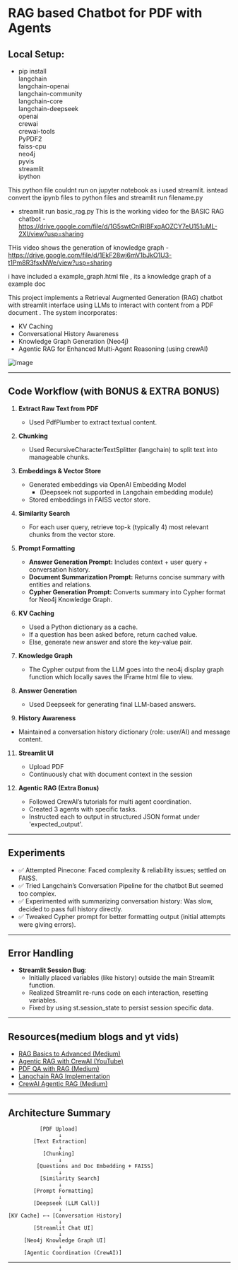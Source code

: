 
# RAG based Chatbot for PDF with Agents 

## Local Setup: 
- pip install \
    langchain \
    langchain-openai \
    langchain-community \
    langchain-core \
    langchain-deepseek \
    openai \
    crewai \
    crewai-tools \
    PyPDF2 \
    faiss-cpu \
    neo4j \
    pyvis \
    streamlit \
    ipython


This python file couldnt run on jupyter notebook as i used streamlit.
isntead convert the ipynb files to python files and streamlit run filename.py
 - streamlit run basic_rag.py
This is the working video for the BASIC RAG chatbot - https://drive.google.com/file/d/1G5swtCnlRIBFxqAOZCY7eU151uML-2XI/view?usp=sharing

THis video shows the generation of knowledge graph  - https://drive.google.com/file/d/1EkF28wj6mV1bJkO1U3-t1Pm8R3fsxNWe/view?usp=sharing


i have included a example_graph.html file , its a knowledge graph of a example doc 

This project implements a Retrieval Augmented Generation (RAG) chatbot with streamlit interface using LLMs to interact with content from a PDF document . The system incorporates:
- KV Caching
- Conversational History Awareness
- Knowledge Graph Generation (Neo4j)
- Agentic RAG for Enhanced Multi-Agent Reasoning (using crewAI)

![image](https://github.com/user-attachments/assets/947ebbbd-7ff7-4b82-ba68-f15bc47d4fd1)


---

##  Code Workflow (with BONUS & EXTRA BONUS)

1. **Extract Raw Text from PDF**
   - Used PdfPlumber to extract textual content.

2. **Chunking**
   - Used RecursiveCharacterTextSplitter (langchain) to split text into manageable chunks.

3. **Embeddings & Vector Store**
   - Generated embeddings via OpenAI Embedding Model
     - (Deepseek not supported in Langchain embedding module)
   - Stored embeddings in FAISS vector store.

4. **Similarity Search**
   - For each user query, retrieve top-k (typically 4) most relevant chunks from the vector store.

5. **Prompt Formatting**
   - **Answer Generation Prompt:** Includes context + user query + conversation history.
   - **Document Summarization Prompt:** Returns concise summary with entities and relations.
   - **Cypher Generation Prompt:** Converts summary into Cypher format for Neo4j Knowledge Graph.

6. **KV Caching**
   - Used a Python dictionary as a cache.
   - If a question has been asked before, return cached value.
   - Else, generate new answer and store the key-value pair.
  
7. **Knowledge Graph**
   - The Cypher output from the LLM goes into the neo4j display graph function which locally saves the IFrame html file to view.

9. **Answer Generation**
   - Used Deepseek for generating final LLM-based answers.

10. **History Awareness**
   - Maintained a conversation history dictionary (role: user/AI) and message content.

11. **Streamlit UI**
     - Upload PDF
     - Continuously chat with document context in the session

12. **Agentic RAG (Extra Bonus)**
    - Followed CrewAI’s tutorials for multi agent coordination.
    - Created 3 agents with specific tasks.
    - Instructed each to output in structured JSON format under 'expected_output'.

---

##  Experiments

- ✅ Attempted Pinecone: Faced complexity & reliability issues; settled on FAISS.
- ✅ Tried Langchain’s Conversation Pipeline for the chatbot But seemed too complex.
- ✅ Experimented with summarizing conversation history: Was slow, decided to pass full history directly.
- ✅ Tweaked Cypher prompt for better formatting output (initial attempts were giving errors).

---

##  Error Handling

- **Streamlit Session Bug**:
  - Initially placed variables (like history) outside the main Streamlit function.
  - Realized Streamlit re-runs code on each interaction, resetting variables.
  -  Fixed by using st.session_state to persist session specific data.

---

##  Resources(medium blogs and yt vids)

- [RAG Basics to Advanced (Medium)](https://medium.com/@tejpal.abhyuday/retrieval-augmented-generation-rag-from-basics-to-advanced-a2b068fd576c)
- [Agentic RAG with CrewAI (YouTube)](https://www.youtube.com/watch?v=mVNMrgexxoM)
- [PDF QA with RAG (Medium)](https://medium.com/@drjulija/how-i-built-a-basic-rag-for-pdf-qa-in-a-few-lines-of-python-code-9849c32e59f0)
- [Langchain RAG Implementation](https://medium.com/data-science/retrieval-augmented-generation-rag-from-theory-to-langchain-implementation-4e9bd5f6a4f2)
- [CrewAI Agentic RAG (Medium)](https://medium.com/ai-advances/agentic-rag-build-an-enhanced-multi-agent-retrieval-augmented-generation-rag-system-with-crew-ai-904670aaffc2)

---

##  Architecture Summary

```
          [PDF Upload]
                ↓
        [Text Extraction]
                ↓
           [Chunking]
                ↓
         [Questions and Doc Embedding + FAISS]
                ↓
          [Similarity Search]
                ↓
        [Prompt Formatting]
                ↓
        [Deepseek (LLM Call)]
                ↓
[KV Cache] ←→ [Conversation History]
                ↓
        [Streamlit Chat UI]
                ↓
     [Neo4j Knowledge Graph UI]
                ↓
     [Agentic Coordination (CrewAI)]
```

---

